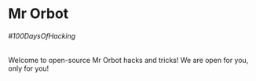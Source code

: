 # Mr Orbot

###### *#100DaysOfHacking*

Welcome to open-source Mr Orbot hacks and tricks! We are open for you, only for you!

